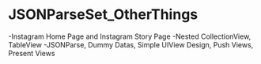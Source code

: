 # JSONParseSet_OtherThings
-Instagram Home Page and Instagram Story Page 
-Nested CollectionView, TableView
-JSONParse, Dummy Datas, Simple UIView Design, Push Views, Present Views
